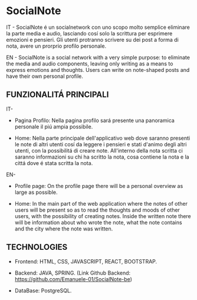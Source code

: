 # SocialNote
  IT - SocialNote é un socialnetwork con uno scopo molto semplice eliminare la parte media e audio, lasciando cosí solo la scrittura per esprimere emozioni e pensieri. Gli utenti protranno scrivere su dei post a forma di nota, avere un prorprio profilo personale.
 
  EN - SocialNote is a social network with a very simple purpose: to eliminate the media and audio components, leaving only writing as a means to express emotions and thoughts. Users can write on           note-shaped posts and have their own personal profile.

## FUNZIONALITÁ PRINCIPALI

 IT-
  - Pagina Profilo: Nella pagina profilo sará presente una panoramica personale il piú ampia possibile.
  
  - Home: Nella parte principale dell'applicativo web dove saranno presenti le note di altri utenti cosí da leggere i pensieri e stati d'animo degli altri utenti, con la possibilitá di creare note. All'interno della nota scritta ci saranno informazioni su chi ha scritto la nota, cosa contiene la nota e la cittá dove é stata scritta la nota.
 
 EN-
  - Profile page: On the profile page there will be a personal overview as large as possible.
  
  - Home: In the main part of the web application where the notes of other users will be present so as to read the thoughts and moods of other users, with the possibility of creating notes. Inside the written note there will be information about who wrote the note, what the note contains and the city where the note was written.

## TECHNOLOGIES

 - Frontend: HTML, CSS, JAVASCRIPT, REACT, BOOTSTRAP.
 
 - Backend: JAVA, SPRING. (Link Github Backend: https://github.com/Emanuele-01/SocialNote-be)
 
 - DataBase: PostgreSQL.
